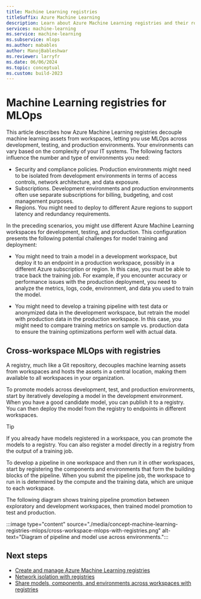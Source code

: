 ```yaml
---
title: Machine Learning registries
titleSuffix: Azure Machine Learning
description: Learn about Azure Machine Learning registries and their role in scaling MLOps across different environments.
services: machine-learning
ms.service: machine-learning
ms.subservice: mlops
ms.author: mabables
author: ManojBableshwar
ms.reviewer: larryfr
ms.date: 06/06/2024
ms.topic: conceptual
ms.custom: build-2023
---
```


# Machine Learning registries for MLOps

This article describes how Azure Machine Learning registries decouple machine learning assets from workspaces, letting you use MLOps across development, testing, and production environments. Your environments can vary based on the complexity of your IT systems. The following factors influence the number and type of environments you need:

- Security and compliance policies. Production environments might need to be isolated from development environments in terms of access controls, network architecture, and data exposure.
- Subscriptions. Development environments and production environments often use separate subscriptions for billing, budgeting, and cost management purposes.
- Regions. You might need to deploy to different Azure regions to support latency and redundancy requirements.

In the preceding scenarios, you might use different Azure Machine Learning workspaces for development, testing, and production. This configuration presents the following potential challenges for model training and deployment:

- You might need to train a model in a development workspace, but deploy it to an endpoint in a production workspace, possibly in a different Azure subscription or region. In this case, you must be able to trace back the training job. For example, if you encounter accuracy or performance issues with the production deployment, you need to analyze the metrics, logs, code, environment, and data you used to train the model.

- You might need to develop a training pipeline with test data or anonymized data in the development workspace, but retrain the model with production data in the production workspace. In this case, you might need to compare training metrics on sample vs. production data to ensure the training optimizations perform well with actual data.

## Cross-workspace MLOps with registries

A registry, much like a Git repository, decouples machine learning assets from workspaces and hosts the assets in a central location, making them available to all workspaces in your organization.

To promote models across development, test, and production environments, start by iteratively developing a model in the development environment. When you have a good candidate model, you can publish it to a registry. You can then deploy the model from the registry to endpoints in different workspaces.

> [!TIP]
> If you already have models registered in a workspace, you can promote the models to a registry. You can also register a model directly in a registry from the output of a training job.

To develop a pipeline in one workspace and then run it in other workspaces, start by registering the components and environments that form the building blocks of the pipeline. When you submit the pipeline job, the workspace to run in is determined by the compute and the training data, which are unique to each workspace.

The following diagram shows training pipeline promotion between exploratory and development workspaces, then trained model promotion to test and production.

:::image type="content" source="./media/concept-machine-learning-registries-mlops/cross-workspace-mlops-with-registries.png" alt-text="Diagram of pipeline and model use across environments.":::

## Next steps

- [Create and manage Azure Machine Learning registries](./how-to-manage-registries.md)
- [Network isolation with registries](./how-to-registry-network-isolation.md)
- [Share models, components, and environments across workspaces with registries](./how-to-share-models-pipelines-across-workspaces-with-registries.md)
